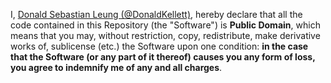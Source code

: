I, [Donald Sebastian Leung (@DonaldKellett)](https://github.com/DonaldKellett), hereby declare that all the code contained in this Repository (the "Software") is **Public Domain**, which means that you may, without restriction, copy, redistribute, make derivative works of, sublicense (etc.) the Software upon one condition: **in the case that the Software (or any part of it thereof) causes you any form of loss, you agree to indemnify me of any and all charges**.
